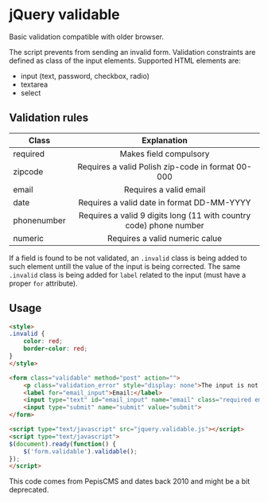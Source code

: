 # jQuery validable

Basic validation compatible with older browser.

The script prevents from sending an invalid form. Validation constraints are defined as class of the input elements. Supported HTML elements are:
* input (text, password, checkbox, radio)
* textarea
* select

## Validation rules

| Class         | Explanation
| ------------- |:-----------------------------------------------------------------:|
| required      | Makes field compulsory
| zipcode       | Requires a valid Polish zip-code in format 00-000
| email			| Requires a valid email
| date			| Requires a valid date in format DD-MM-YYYY
| phonenumber	| Requires a valid 9 digits long (11 with country code) phone number
| numeric		| Requires a valid numeric calue

If a field is found to be not validated, an `.invalid` class is being added to such element untill the value of the input is being corrected. The same `.invalid` class is being added for `label` related to the input (must have a proper `for` attribute).

## Usage

```html
<style>
.invalid {
	color: red;
	border-color: red;
}
</style>

<form class="validable" method="post" action="">
	<p class="validation_error" style="display: none">The input is not valid</p>
	<label for="email_input">Email:</label>
	<input type="text" id="email_input" name="email" class="required email">
	<input type="submit" name="submit" value="submit">
</form>

<script type="text/javascript" src="jquery.validable.js"></script>
<script type="text/javascript">
$(document).ready(function() {
    $('form.validable').validable();
});
</script>
```

This code comes from PepisCMS and dates back 2010 and might be a bit deprecated.